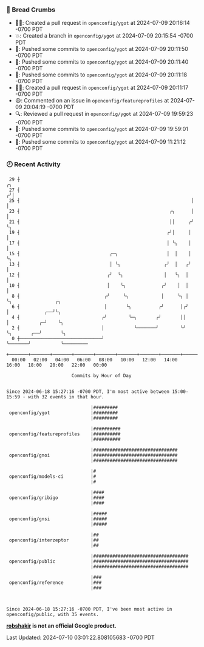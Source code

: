 ### 🍞 Bread Crumbs

 * ✍🏼: Created a pull request in `openconfig/ygot` at 2024-07-09 20:16:14 -0700 PDT
 * 💥: Created a branch in `openconfig/ygot` at 2024-07-09 20:15:54 -0700 PDT
 * 🚢: Pushed some commits to `openconfig/ygot` at 2024-07-09 20:11:50 -0700 PDT
 * 🚢: Pushed some commits to `openconfig/ygot` at 2024-07-09 20:11:40 -0700 PDT
 * 🚢: Pushed some commits to `openconfig/ygot` at 2024-07-09 20:11:18 -0700 PDT
 * ✍🏼: Created a pull request in `openconfig/ygot` at 2024-07-09 20:11:17 -0700 PDT
 * 😃: Commented on an issue in `openconfig/featureprofiles` at 2024-07-09 20:04:19 -0700 PDT
 * 🔍: Reviewed a pull request in  `openconfig/ygot` at 2024-07-09 19:59:23 -0700 PDT
 * 🚢: Pushed some commits to `openconfig/ygot` at 2024-07-09 19:59:01 -0700 PDT
 * 🚢: Pushed some commits to `openconfig/ygot` at 2024-07-09 11:21:12 -0700 PDT

### 🕘 Recent Activity
```
 29 ┼                                                                ╭╮
 27 ┤                                                               ╭╯│
 25 ┤                                                               │ │
 23 ┤                                                       ╭╮      │ │
 21 ┤                                                       ││     ╭╯ ╰╮
 19 ┤                                                      ╭╯│     │   │
 17 ┤                                                      │ ╰╮    │   │
 15 ┤                                 ╭─╮                  │  │    │   ╰╮
 13 ┤                                 │ ╰╮                ╭╯  │   ╭╯    │
 12 ┤                                ╭╯  ╰╮               │   ╰╮  │     │
 10 ┤                                │    ╰╮             ╭╯    │  │     │
  8 ┤                               ╭╯     ╰╮            │     ╰╮ │     ╰╮                ╭╮
  6 ┤                               │       ╰╮          ╭╯      │╭╯      │             ╭──╯╰╮
  4 ┤                              ╭╯        ╰─╮       ╭╯       ││       │           ╭─╯    ╰╮
  2 ┤                              │           ╰───────╯        ╰╯       ╰╮       ╭──╯       ╰╮
  0 ┼──────────────────────────────╯                                      ╰───────╯           ╰─────────
    +───────+───────+───────+───────+───────+───────+───────+───────+───────+───────+───────+───────+────
  00:00   02:00   04:00   06:00   08:00   10:00   12:00   14:00   16:00   18:00   20:00   22:00   00:00   

						Commits by Hour of Day


Since 2024-06-18 15:27:16 -0700 PDT, I'm most active between 15:00-15:59 - with 32 events in that hour.

```



```
                               |#########
 openconfig/ygot               |#########
                               |#########

                               |##########
 openconfig/featureprofiles    |##########
                               |##########

                               |###############################
 openconfig/gnoi               |###############################
                               |###############################

                               |#
 openconfig/models-ci          |#
                               |#

                               |####
 openconfig/gribigo            |####
                               |####

                               |#####
 openconfig/gnsi               |#####
                               |#####

                               |##
 openconfig/interzeptor        |##
                               |##

                               |###################################
 openconfig/public             |###################################
                               |###################################

                               |###
 openconfig/reference          |###
                               |###



Since 2024-06-18 15:27:16 -0700 PDT, I've been most active in openconfig/public, with 35 events.

```
**[robshakir](mailto:robjs@google.com) is not an official Google product.**  


Last Updated: 2024-07-10 03:01:22.808105683 -0700 PDT
